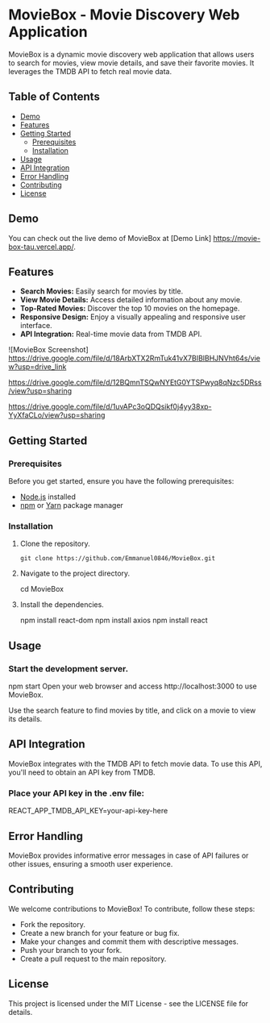 # MovieBox - Movie Discovery Web Application

MovieBox is a dynamic movie discovery web application that allows users to search for movies, view movie details, and save their favorite movies. It leverages the TMDB API to fetch real movie data.

## Table of Contents

- [Demo](#demo)
- [Features](#features)
- [Getting Started](#getting-started)
  - [Prerequisites](#prerequisites)
  - [Installation](#installation)
- [Usage](#usage)
- [API Integration](#api-integration)
- [Error Handling](#error-handling)
- [Contributing](#contributing)
- [License](#license)

## Demo

You can check out the live demo of MovieBox at [Demo Link] https://movie-box-tau.vercel.app/.

## Features

- **Search Movies:** Easily search for movies by title.
- **View Movie Details:** Access detailed information about any movie.
- **Top-Rated Movies:** Discover the top 10 movies on the homepage.
- **Responsive Design:** Enjoy a visually appealing and responsive user interface.
- **API Integration:** Real-time movie data from TMDB API.

![MovieBox Screenshot] 
https://drive.google.com/file/d/18ArbXTX2RmTuk41vX7BIBlBHJNVht64s/view?usp=drive_link

https://drive.google.com/file/d/12BQmnTSQwNYEtG0YTSPwyq8qNzc5DRss/view?usp=sharing

https://drive.google.com/file/d/1uvAPc3oQDQsikf0j4yy38xp-YyXfaCLo/view?usp=sharing
## Getting Started

### Prerequisites

Before you get started, ensure you have the following prerequisites:

- [Node.js](https://nodejs.org/) installed
- [npm](https://www.npmjs.com/) or [Yarn](https://yarnpkg.com/) package manager

### Installation

1. Clone the repository.

   ```shell
   git clone https://github.com/Emmanuel0846/MovieBox.git

2. Navigate to the project directory.

   cd MovieBox

3. Install the dependencies.

    npm install react-dom
    npm install axios
    npm install react


## Usage

### Start the development server.
npm start
Open your web browser and access http://localhost:3000 to use MovieBox.

Use the search feature to find movies by title, and click on a movie to view its details.

## API Integration
MovieBox integrates with the TMDB API to fetch movie data. To use this API, you'll need to obtain an API key from TMDB.

### Place your API key in the .env file:
REACT_APP_TMDB_API_KEY=your-api-key-here

## Error Handling
MovieBox provides informative error messages in case of API failures or other issues, ensuring a smooth user experience.

## Contributing
We welcome contributions to MovieBox! To contribute, follow these steps:

* Fork the repository.
* Create a new branch for your feature or bug fix.
* Make your changes and commit them with descriptive messages.
* Push your branch to your fork.
* Create a pull request to the main repository.


## License
This project is licensed under the MIT License - see the LICENSE file for details.

